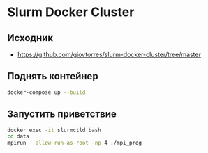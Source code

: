 # Slurm Docker Cluster

## Исходник
+ https://github.com/giovtorres/slurm-docker-cluster/tree/master

## Поднять контейнер
```bash
docker-compose up --build
```

## Запустить приветствие
```bash
docker exec -it slurmctld bash
cd data
mpirun --allow-run-as-root -np 4 ./mpi_prog
```
